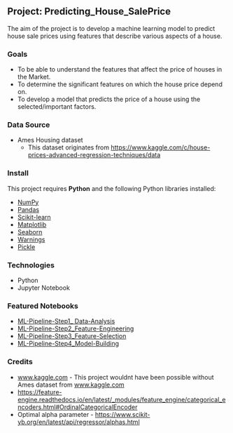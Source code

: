 ## Project: Predicting_House_SalePrice

The aim of the project is to develop a machine learning model to predict house sale prices using features that describe various aspects of a house.

### Goals
- To be able to understand the features that affect the price of houses in the Market.
- To determine the significant features on which the house price depend on.
- To develop a model that predicts the price of a house using the selected/important factors.

### Data Source
- Ames Housing dataset 
    - This dataset originates from https://www.kaggle.com/c/house-prices-advanced-regression-techniques/data
    
### Install
This project requires **Python** and the following Python libraries installed:
- [NumPy](http://www.numpy.org/)
- [Pandas](http://pandas.pydata.org/)
- [Scikit-learn](http://scikit-learn.org/stable/)
- [Matplotlib](http://matplotlib.org/)
- [Seaborn](https://seaborn.pydata.org/)
- [Warnings](https://docs.python.org/3/library/warnings.html)
- [Pickle](https://docs.python.org/3/library/pickle.html)

### Technologies
- Python
- Jupyter Notebook

### Featured Notebooks
- [ML-Pipeline-Step1_ Data-Analysis](https://github.com/steveNn07/LassoRegression-Predicting_House_SalePrices/blob/master/ML-Pipeline-Step1_Data-Analysis.ipynb)
- [ML-Pipeline-Step2_Feature-Engineering](https://github.com/steveNn07/LassoRegression-Predicting_House_SalePrices/blob/master/ML-Pipeline-Step2_Feature-Engineering.ipynb)
- [ML-Pipeline-Step3_Feature-Selection](https://github.com/steveNn07/LassoRegression-Predicting_House_SalePrices/blob/master/ML-Pipeline-Step3_Feature-Selection.ipynb)
- [ML-Pipeline-Step4_Model-Building](https://github.com/steveNn07/LassoRegression-Predicting_House_SalePrices/blob/master/ML-Pipeline-Step4_Model-Building.ipynb)

### Credits
- www.kaggle.com - This project wouldnt have been possible without Ames dataset from www.kaggle.com
- https://feature-engine.readthedocs.io/en/latest/_modules/feature_engine/categorical_encoders.html#OrdinalCategoricalEncoder
- Optimal alpha parameter - https://www.scikit-yb.org/en/latest/api/regressor/alphas.html
